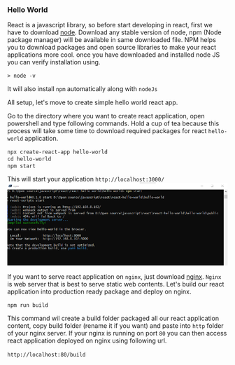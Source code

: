 ### Hello World
React is a javascript library, so before start developing in react, first we have to download [node](https://nodejs.org/en/). Download any stable version of node, npm (Node package manager) will be available in same downloaded file. NPM helps you to download packages and open source libraries to make your react applications more cool. once you have downloaded and installed node JS you can verify installation using. 

```properties
> node -v
``` 
It will also install `npm` automatically along with `nodeJs`

All setup, let's move to create simple hello world react app.

Go to the directory where you want to create react application, open powershell and type following commands. Hold a cup of tea because this process will take some time to download required packages for react `hello-world` application.

```properties
npx create-react-app hello-world
cd hello-world
npm start
``` 

This will start your application `http://localhost:3000/`
![npm-start](https://github.com/hafizusman530/time-to-react/blob/master/npm-start.png)

If you want to serve react application on `nginx`, just download [nginx](https://www.nginx.com). `Nginx` is web server that is best to serve static web contents. Let's build our react application into production ready package and deploy on nginx.

```properties
npm run build
```

This command wil create a build folder packaged all our react application content, copy build folder (rename it if you want) and paste into `http` folder of your nginx server. If your nginx is running on port `80` you can then access react application deployed on nginx using following url.

`http://localhost:80/build`
